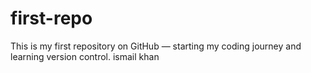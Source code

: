# first-repo
This is my first repository on GitHub — starting my coding journey and learning version control.
ismail khan
